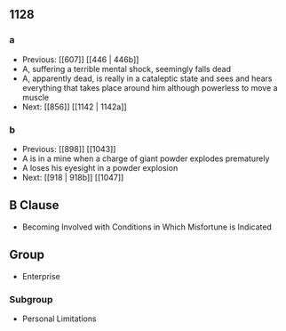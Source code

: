 ## 1128
### a
- Previous: [[607]] [[446 | 446b]] 
- A, suffering a terrible mental shock, seemingly falls dead
- A, apparently dead, is really in a cataleptic state and sees and hears everything that takes place around him although powerless to move a muscle
- Next: [[856]] [[1142 | 1142a]] 

### b
- Previous: [[898]] [[1043]] 
- A is in a mine when a charge of giant powder explodes prematurely
- A loses his eyesight in a powder explosion
- Next: [[918 | 918b]] [[1047]] 

## B Clause
- Becoming Involved with Conditions in Which Misfortune is Indicated

## Group
- Enterprise

### Subgroup
- Personal Limitations

